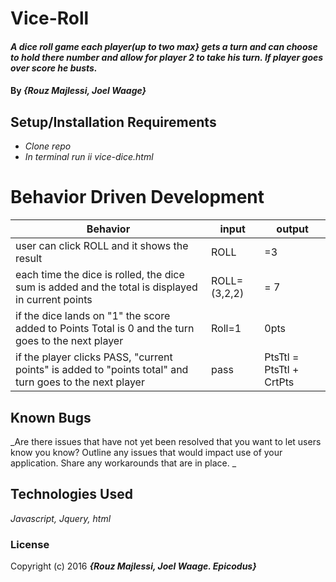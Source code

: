 # Vice-Roll


#### _A dice roll game each player(up to two max} gets a turn and can choose to hold there number and allow for player 2 to take his turn. If player goes over score he busts._

#### By _**{Rouz Majlessi, Joel Waage}**_

## Setup/Installation Requirements

* _Clone repo_
* _In terminal run ii vice-dice.html_



# Behavior Driven Development

|Behavior | input | output|
|---|---|---|
|user can click ROLL and it shows the result | ROLL | =3 |
|each time the dice is rolled, the dice sum is added and the total is displayed in current points | ROLL=(3,2,2)| = 7 |
|if the dice lands on "1" the score added to Points Total is 0 and the turn goes to the next player | Roll=1 | 0pts |
|if the player clicks PASS, "current points" is added to "points total" and turn goes to the next player| pass | PtsTtl = PtsTtl + CrtPts |



## Known Bugs

_Are there issues that have not yet been resolved that you want to let users know you know?  Outline any issues that would impact use of your application.  Share any workarounds that are in place. _


## Technologies Used

_Javascript, Jquery, html_
### License


Copyright (c) 2016 **_{Rouz Majlessi, Joel Waage. Epicodus}_**
